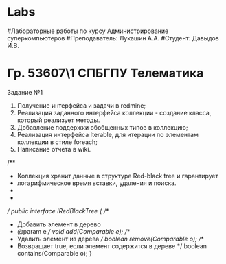 # Labs
#Лабораторные работы по курсу Администрирование суперкомпьютеров
#Преподаватель: Лукашин А.А.
#Студент: Давыдов И.В.
# Гр. 53607\1 СПБГПУ Телематика

Задание №1

1. Получение интерфейса и задачи в redmine;
2. Реализация заданного интерфейса коллекции - создание класса, который реализует методы.
3. Добавление поддержки обобщенных типов в коллекцию;
4. Реализация интерфейса Iterable, для итерации по элементам коллекции в стиле foreach;
5. Написание отчета в wiki.

/**
 * Коллекция хранит данные в структуре Red-black tree и гарантирует 
 * логарифмическое время вставки, удаления и поиска.
 * 
 * 
 */
public interface IRedBlackTree {
  /**
   * Добавить элемент в дерево
   * @param e
   */
  void add(Comparable e);
  /**
   * Удалить элемент из дерева
   */
  boolean remove(Comparable o);
  /**
   * Возвращает true, если элемент содержится в дереве
   */
  boolean contains(Comparable o);
}
